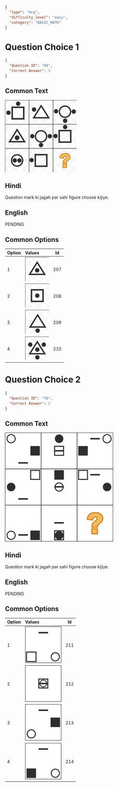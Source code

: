 ```json
{
  "type": "mcq",
  "difficulty_level": "easy",
  "category": "BASIC_MATH"
}
```

# Question Choice 1
```json
{
  "Question ID": "69",
  "Correct Answer": 3
}
```
## Common Text
![](images/question_12/choice1/choice1.png)

## Hindi
Question mark ki jagah par sahi figure choose kijiye.

## English
PENDING

## Common Options
| Option | Values                                      |Id     |
|:-------|:--------------------------------------------|:-----:|
| 1      | ![](images/question_12/choice1/option1.png) |207    |
| 2      | ![](images/question_12/choice1/option2.png) |208    |
| 3      | ![](images/question_12/choice1/option3.png) |209    |
| 4      | ![](images/question_12/choice1/option4.png) |210    |


# Question Choice 2
```json
{
  "Question ID": "70",
  "Correct Answer": 2
}
```

## Common Text
![](images/question_12/choice2/choice2.png)

## Hindi
Question mark ki jagah par sahi figure choose kijiye.

## English
PENDING

## Common Options
| Option | Values                                      |Id     |
|:-------|:--------------------------------------------|:-----:|
| 1      | ![](images/question_12/choice2/option1.png) |211    |
| 2      | ![](images/question_12/choice2/option2.png) |212    |
| 3      | ![](images/question_12/choice2/option3.png) |213    |
| 4      | ![](images/question_12/choice2/option4.png) |214    |
